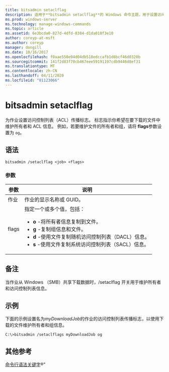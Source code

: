 ```yaml
---
title: bitsadmin setaclflag
description: 适用于**bitsadmin setaclflag**的 Windows 命令主题，用于设置访问控制列表（ACL）传播标志。
ms.prod: windows-server
ms.technology: manage-windows-commands
ms.topic: article
ms.assetid: 6e3bcda0-827d-4dfd-8384-d1da018f3e10
author: coreyp-at-msft
ms.author: coreyp
manager: dongill
ms.date: 10/16/2017
ms.openlocfilehash: f0aae550e94d04db518edccafb1d6bcf46d0320b
ms.sourcegitcommit: 141f2d83f70cb467eee59191197cdb9446d8ef31
ms.translationtype: MT
ms.contentlocale: zh-CN
ms.lasthandoff: 04/11/2020
ms.locfileid: "81123066"
---
```

# <a name="bitsadmin-setaclflag"></a>bitsadmin setaclflag

为作业设置访问控制列表（ACL）传播标志。 标志指示你希望在要下载的文件中维护所有者和 ACL 信息。 例如，若要维护文件的所有者和组，请将 **flags**参数设置为 `og`。

## <a name="syntax"></a>语法

```
bitsadmin /setaclflag <job> <flags>
```

### <a name="parameters"></a>参数

| 参数 | 说明 |
| --------- | ----------- |
| 作业 | 作业的显示名称或 GUID。 |
| flags | 指定一个或多个值，包括：<ul><li>**o** -将所有者信息复制到文件。</li><li>**g** -复制组信息和文件。</li><li>**d** -使用文件复制随机访问控制列表（DACL）信息。</li><li>**s** -使用文件复制系统访问控制列表（SACL）信息。</li></ul> |

## <a name="remarks"></a>备注

当作业从 Windows （SMB）共享下载数据时，/setaclflag 开关用于维护所有者和访问控制列表信息。

## <a name="examples"></a>示例

下面的示例设置名为*myDownloadJob*的作业的访问控制列表传播标志，以使用下载的文件维护所有者和组信息。

```
C:\>bitsadmin /setaclflags myDownloadJob og
```

## <a name="additional-references"></a>其他参考

[命令行语法关键字](command-line-syntax-key.md)&reg;"    